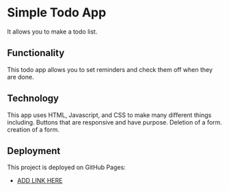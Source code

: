 # Simple Todo App

It allows you to make a todo list.

## Functionality

This todo app allows you to set reminders and check them off when they are done.

## Technology

This app uses HTML, Javascript, and CSS to make many different things including. Buttons that are responsive and have purpose. Deletion of a form. creation of a form.

## Deployment

This project is deployed on GitHub Pages:

- [ADD LINK HERE](https://5hade5.github.io/se_project_todo-app/)
